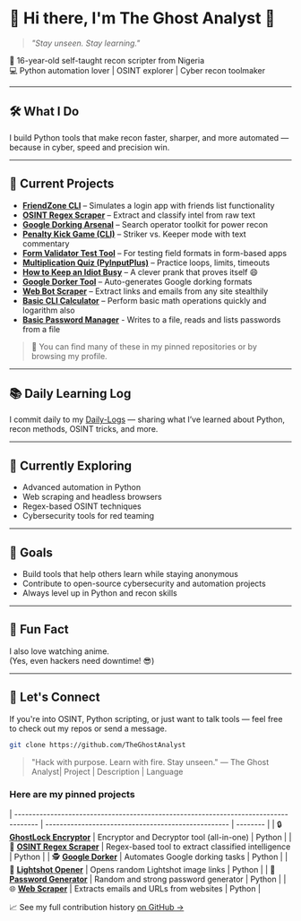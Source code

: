 # 👋 Hi there, I'm The Ghost Analyst 👻

> *"Stay unseen. Stay learning."*

🎯 16-year-old self-taught recon scripter from Nigeria  
💻 Python automation lover | OSINT explorer | Cyber recon toolmaker

---

## 🛠️ What I Do

I build Python tools that make recon faster, sharper, and more automated — because in cyber, speed and precision win.

---

## 🚀 Current Projects

- **[FriendZone CLI](#)** – Simulates a login app with friends list functionality  
- **[OSINT Regex Scraper](#)** – Extract and classify intel from raw text  
- **[Google Dorking Arsenal](#)** – Search operator toolkit for power recon  
- **[Penalty Kick Game (CLI)](#)** – Striker vs. Keeper mode with text commentary  
- **[Form Validator Test Tool](#)** – For testing field formats in form-based apps  
- **[Multiplication Quiz (PyInputPlus)](#)** – Practice loops, limits, timeouts  
- **[How to Keep an Idiot Busy](#)** – A clever prank that proves itself 😄  
- **[Google Dorker Tool](#)** – Auto-generates Google dorking formats  
- **[Web Bot Scraper](#)** – Extract links and emails from any site stealthily  
- **[Basic CLI Calculator](#)** – Perform basic math operations quickly and logarithm also
- **[Basic Password Manager](#)** - Writes to a file, reads and lists passwords from a file

> 📝 You can find many of these in my pinned repositories or by browsing my profile.

---

## 📚 Daily Learning Log

I commit daily to my [Daily-Logs](https://github.com/TheGhostAnalyst/Daily-Logs) — sharing what I’ve learned about Python, recon methods, OSINT tricks, and more.

---

## 🌱 Currently Exploring

- Advanced automation in Python  
- Web scraping and headless browsers  
- Regex-based OSINT techniques  
- Cybersecurity tools for red teaming  

---

## 🎯 Goals

- Build tools that help others learn while staying anonymous  
- Contribute to open-source cybersecurity and automation projects  
- Always level up in Python and recon skills  

---

## 🧠 Fun Fact

I also love watching anime.  
(Yes, even hackers need downtime! 😎)

---

## 🔗 Let's Connect

If you're into OSINT, Python scripting, or just want to talk tools — feel free to check out my repos or send a message.

```bash
git clone https://github.com/TheGhostAnalyst
```
> "Hack with purpose. Learn with fire. Stay unseen."
— The Ghost Analyst| Project                                                                              | Description                                         | Language

### Here are my pinned projects
| ------------------------------------------------------------------------------------ | --------------------------------------------------- | -------- |
| 🔒 [**GhostLock Encryptor**](https://github.com/TheGhostAnalyst/GhostLock_Encryptor) | Encryptor and Decryptor tool (all-in-one)           | Python   |
| 🧬 [**OSINT Regex Scraper**](https://github.com/TheGhostAnalyst/OSINTRegexScraper)   | Regex-based tool to extract classified intelligence | Python   |
| 🕵️ [**Google Dorker**](https://github.com/TheGhostAnalyst/google_dorker)            | Automates Google dorking tasks                      | Python   |
| 📸 [**Lightshot Opener**](https://github.com/TheGhostAnalyst/Lightshot-opener)       | Opens random Lightshot image links                  | Python   |
| 🔑 [**Password Generator**](https://github.com/TheGhostAnalyst/passwordGenerator)    | Random and strong password generator                | Python   |
| 🌐 [**Web Scraper**](https://github.com/TheGhostAnalyst/web_scraper)                 | Extracts emails and URLs from websites              | Python   |



📈 See my full contribution history [on GitHub →](https://github.com/TheGhostAnalyst)


